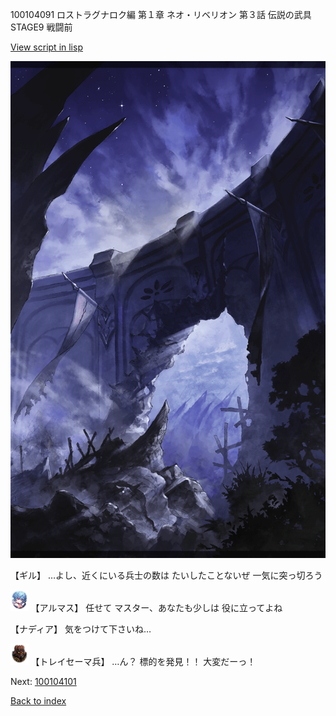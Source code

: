 100104091 ロストラグナロク編 第１章 ネオ・リベリオン 第３話 伝説の武具 STAGE9 戦闘前

[View script in lisp](../scripts/100104091.txt)

![101_south_wall_2.png](../images/backgrounds/101_south_wall_2.png)

【ギル】
…よし、近くにいる兵士の数は
たいしたことないぜ
一気に突っ切ろう

<img src="../images/units/3103811.png" alt="3103811.png" height="34"/>
【アルマス】
任せて
マスター、あなたも少しは
役に立ってよね

【ナディア】
気をつけて下さいね…

<img src="../images/units/3830001.png" alt="3830001.png" height="34"/>
【トレイセーマ兵】
…ん？
標的を発見！！
大変だーっ！

Next: [100104101](100104101.md)

[Back to index](index.md)
